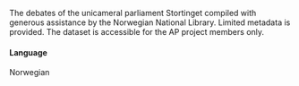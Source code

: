 The debates of the unicameral parliament Stortinget compiled with generous assistance by the Norwegian National Library. Limited metadata is provided. The dataset is accessible for the AP project members only.

#### Language
Norwegian
